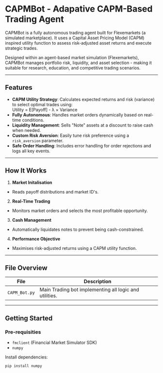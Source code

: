 # CAPMBot - Adapative CAPM-Based Trading Agent
CAPMBot is a fully autonomous trading agent built for Flexemarkets (a simulated marketplace). It uses a Capital Asset Pricing Model (CAPM) inspired utility function to assess risk-adjusted asset returns and execute strategic trades.

Designed within an agent-based market simulation (Flexemarkets), CAPMBot manages portfolio risk, liquidity, and asset selection - making it suitable for research, education, and competitive trading scenarios.

---

## Features
- **CAPM Utility Strategy**: Calculates expected returns and risk (variance) to select optimal trades using:<br>
Utility = E[Payoff] - λ × Variance<br>
- **Fully Autonomous**: Handles market orders dynamically based on real-time conditions.
- **Liquidity Management**: Sells "Note" assets at a discount to raise cash when needed.
- **Custom Risk Aversion**: Easily tune risk preference using a `risk_aversion` parameter.
- **Safe Order Handling**: Includes error handling for order rejections and logs all key events.

---

## How It Works
1. **Market Initalisation**
  - Reads payoff distributions and market ID's.
2. **Real-Time Trading**
  - Monitors market orders and selects the most profitable opportunity.
3. **Cash Management**
  - Automatically liquidates notes to prevent being cash-constrained.
4. **Performance Objective**
  - Maximises risk-adjusted returns using a CAPM utility function.

---

## File Overview
|File           | Description                                            |
|---------------|--------------------------------------------------------|
| `CAPM_Bot.py` | Main Trading bot implementing all logic and utilities. |


---

## Getting Started
### Pre-requisities
- `fmclient` (Financial Market Simulator SDK)
- `numpy`

Install dependencies:
```bash
pip install numpy
```
